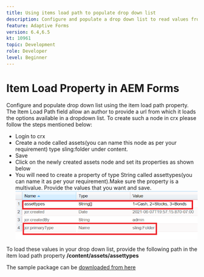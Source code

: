 ```yaml
---
title: Using items load path to populate drop down list
description: Configure and populate a drop down list to read values from a crx node
feature: Adaptive Forms
version: 6.4,6.5
kt: 10961
topic: Development
role: Developer
level: Beginner
---
```

# Item Load Property in AEM Forms

Configure and populate drop down list using the item load path property.
The Item Load Path field allow an author to provide a url from which it loads the options available in a dropdown list.
To create such a node in crx please follow the steps mentioned below:
* Login to crx
* Create a node called assets(you can name this node as per your requirement) type sling:folder under content.
* Save
* Click on the newly created assets node and set its properties as shown below
* You will need to create a property of type String called assettypes(you can name it as per your requirement).Make sure the property is a multivalue. Provide the values that you want and save.
![item-load-path](assets/item-load-path-crx.png)

To load these values in your drop down list, provide the following path in the item load path property  **/content/assets/assettypes**

The sample package can be [downloaded from here](assets/item-load-path-package.zip)

